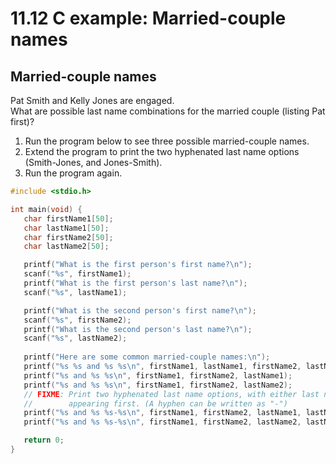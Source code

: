 # 11.12 C example: Married-couple names

## Married-couple names
Pat Smith and Kelly Jones are engaged.   
What are possible last name combinations for the married couple (listing Pat first)?   
1. Run the program below to see three possible married-couple names.
2. Extend the program to print the two hyphenated last name options (Smith-Jones, and Jones-Smith).   
3. Run the program again.

```C
#include <stdio.h>

int main(void) {
   char firstName1[50];
   char lastName1[50];
   char firstName2[50];
   char lastName2[50];

   printf("What is the first person's first name?\n");
   scanf("%s", firstName1);
   printf("What is the first person's last name?\n");
   scanf("%s", lastName1);

   printf("What is the second person's first name?\n");
   scanf("%s", firstName2);
   printf("What is the second person's last name?\n");
   scanf("%s", lastName2);
      
   printf("Here are some common married-couple names:\n");
   printf("%s %s and %s %s\n", firstName1, lastName1, firstName2, lastName2);
   printf("%s and %s %s\n", firstName1, firstName2, lastName1);
   printf("%s and %s %s\n", firstName1, firstName2, lastName2);
   // FIXME: Print two hyphenated last name options, with either last name
   //        appearing first. (A hyphen can be written as "-")
   printf("%s and %s %s-%s\n", firstName1, firstName2, lastName1, lastName2);
   printf("%s and %s %s-%s\n", firstName1, firstName2, lastName2, lastName1);

   return 0;
}
```
